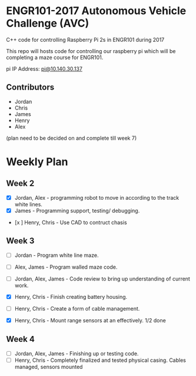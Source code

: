 # ENGR101-2017 Autonomous Vehicle Challenge (AVC)

C++ code for controlling Raspberry Pi 2s in ENGR101 during 2017

This repo will hosts code for controlling our raspberry pi which will be completing a maze course for ENGR101.

pi IP Address: pi@10.140.30.137

## Contributors
- Jordan
- Chris
- James
- Henry
- Alex


(plan need to be decided on and complete till week 7)

# Weekly Plan

## Week 2
- [x] Jordan, Alex        - programming robot to move in according to the track white lines.
- [x] James               - Programming support, testing/ debugging.
- [x ] Henry, Chris        - Use CAD to contruct chasis


## Week 3
- [ ] Jordan              - Program white line maze.
- [ ] Alex, James         - Program walled maze code.
- [ ] Jordan, Alex, James - Code review to bring up understanding of current work.
- [x] Henry, Chris        - Finish creating battery housing. 
- [ ] Henry, Chris        - Create a form of cable management. 
- [x] Henry, Chris        - Mount range sensors at an effectively. 1/2 done


## Week 4 
- [ ] Jordan, Alex, James - Finishing up or testing code. 
- [ ] Henry, Chris        - Completely finalized and tested physical casing. Cables managed, sensors mounted
